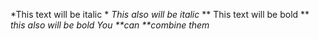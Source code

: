 *This text will be italic *
_This also will be italic_
** This text will be bold **
_this also will be bold_
_You **can **combine them_
